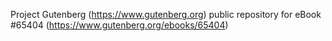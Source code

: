 Project Gutenberg (https://www.gutenberg.org) public repository for
eBook #65404 (https://www.gutenberg.org/ebooks/65404)

